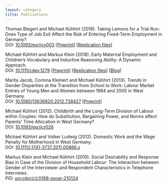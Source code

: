 ```yaml
---
layout: category
title: Publications
---
```


Thomas Biegert and Michael Kühhirt (2018). Taking Lemons for a Trial Run: Does Type of Job Exit Affect the Risk of Entering Fixed-Term Employment in Germany?  
DOI: [10.1093/esr/jcy003](https://doi.org/10.1093/esr/jcy003) [[Preprint](https://osf.io/preprints/socarxiv/zuwat/)] [[Replication files](https://osf.io/nh5u4)]

Michael Kühhirt and Markus Klein (2018). Early Maternal Employment and Children’s Vocabulary and Inductive Reasoning Ability: A Dynamic Approach.  
DOI: [10.1111/cdev.1279](http://onlinelibrary.wiley.com/doi/10.1111/cdev.12796/abstract) [[Preprint](https://osf.io/preprints/socarxiv/brscf)] [[Replication files](https://osf.io/m8trg)] [[Blog](https://theconversation.com/being-a-working-mother-is-not-bad-for-your-children-78439)]

Marita Jacob, Corinna Kleinert and Michael Kühhirt (2013). Trends in Gender Disparities at the Transition from School to Work: Labour Market Entries of Young Men and Women between 1984 and 2005 in West Germany.  
DOI: [10.1080/13636820.2012.738427](https://doi.org/10.1080/13636820.2012.738427) [[Preprint](http://www.mzes.uni-mannheim.de/publications/wp/wp-127.pdf)]

Michael Kühhirt (2012). Childbirth and the Long-Term Division of Labour within Couples: How do Substitution, Bargaining Power, and Norms affect Parents' Time Allocation in West Germany?  
DOI: [10.1093/esr/jcr026](https://doi.org/10.1093/esr/jcr026)

Michael Kühhirt and Volker Ludwig (2012). Domestic Work and the Wage Penalty for Motherhood in West Germany.  
DOI:  [10.1111/j.1741-3737.2011.00886.x](http://onlinelibrary.wiley.com/doi/10.1111/j.1741-3737.2011.00886.x/abstract)

Markus Klein and Michael Kühhirt (2010). Social Desirability and Response Bias in Case of the Division of Household Labour: The Interaction between Gender of the Interviewer and Respondent Characteristics in Telephone Interviews.  
PID: [urn:nbn:de:0168-ssoar-210124](http://nbn-resolving.de/urn:nbn:de:0168-ssoar-210124)
